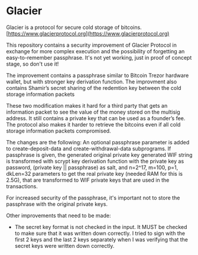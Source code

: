 # Glacier
Glacier is a protocol for secure cold storage of bitcoins.
[https://www.glacierprotocol.org](https://www.glacierprotocol.org)


This repository contains a security improvement of Glacier Protocol in exchange for more complex execution and the possibility of forgetting an easy-to-remember passphrase. It's not yet working, just in proof of concept stage, so don't use it!

The improvement contains a passphrase similar to Bitcoin Trezor hardware wallet, but with stronger key derivation function.
The improvment also contains Shamir’s secret sharing of the redemtion key between the cold storage information packets

These two modification makes it hard for a third party that gets an information packet to see the value of the money stored on the multisig address. It still contains a private key that can be used as a founder’s fee. The protocol also makes it harder to retrieve the bitcoins even if all cold storage information packets compromised.

The changes are the following:
An optional passphrase parameter is added to create-deposit-data and create-withdrawal-data subprograms.
If passphrase is given, the generated original private key generated WIF string is transformed with scrypt key derivation function with the private key as password, (private key || passphrase) as salt, and n=2^17, m=100, p=1, dkLen=32 parameters to get the real private key (needed RAM for this is 2.5G), that are transformed to WIF private keys that are used in the transactions. 

For increased security of the passphrase, it's important not to store the passphrase with the original private keys.

Other improvements that need to be made:
- The secret key format is not checked in the input. It MUST be checked to make sure that it was written down correctly. I tried to sign with the first 2 keys and the last 2 keys separately when I was verifying that the secret keys were written down correctly.
